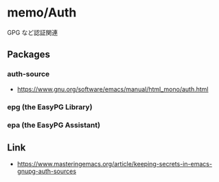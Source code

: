 # memo/Auth

GPG など認証関連

## Packages

### auth-source

- https://www.gnu.org/software/emacs/manual/html_mono/auth.html

### epg (the EasyPG Library)
### epa (the EasyPG Assistant)

## Link

- https://www.masteringemacs.org/article/keeping-secrets-in-emacs-gnupg-auth-sources
